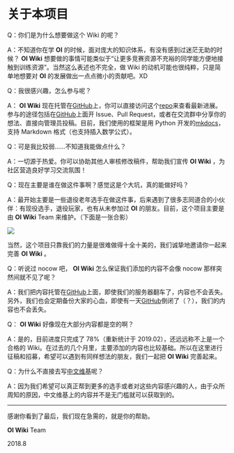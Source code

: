 # 关于本项目

Q：你们是为什么想要做这个 Wiki 的呢？

A：不知道你在学 **OI** 的时候，面对庞大的知识体系，有没有感到过迷茫无助的时候？ **OI Wiki** 想要做的事情可能类似于“让更多竞赛资源不充裕的同学能方便地接触到训练资源”。当然这么表述也不完全，做 Wiki 的动机可能也很纯粹，只是简单地想要对 **OI** 的发展做出一点点微小的贡献吧。XD

Q：我很感兴趣，怎么参与呢？

A： **OI Wiki** 现在托管在[GitHub](https://github.com/24OI/OI-wiki)上，你可以直接访问这个[repo](https://github.com/24OI/OI-wiki)来查看最新进展。参与的途径包括在[GitHub](https://github.com/24OI/OI-wiki)上面开 Issue、Pull Request，或者在交流群中分享你的想法、直接向管理员投稿。目前，我们使用的框架是用 Python 开发的[mkdocs](https://mkdocs.readthedocs.io)，支持 Markdown 格式（也支持插入数学公式）。

Q：可是我比较弱……不知道我能做点什么？

A：一切源于热爱。你可以协助其他人审核修改稿件，帮助我们宣传 **OI Wiki** ，为社区营造良好学习交流氛围！

Q：现在主要是谁在做这件事啊？感觉这是个大坑，真的能做好吗？

A：最开始主要是一些退役老年选手在做这件事，后来遇到了很多志同道合的小伙伴：有现役选手，退役玩家，也有从未参加过 **OI** 的朋友。目前，这个项目主要是由 **OI Wiki** Team 来维护。（下面是一张合影）

<a href="https://github.com/24OI/OI-wiki/graphs/contributors"><img src="https://opencollective.com/oi-wiki/contributors.svg?width=890&button=false" /></a>

当然，这个项目只靠我们的力量是很难做得十全十美的，我们诚挚地邀请你一起来完善 **OI Wiki** 。

Q：听说过 nocow 吧， **OI Wiki** 怎么保证我们添加的内容不会像 nocow 那样突然间就不见了呢？

A：我们把内容托管在[GitHub](https://github.com/24OI/OI-wiki)上面，即使我们的服务器翻车了，内容也不会丢失。另外，我们也会定期备份大家的心血，即使有一天[GitHub](https://github.com/24OI/OI-wiki)倒闭了（？），我们的内容也不会丢失。

Q： **OI Wiki** 好像现在大部分内容都是空的啊？

A：是的，目前进度只完成了 78%（重新统计于 2019.02），还远远称不上是一个合格的 Wiki。在过去的几个月里，主要添加的内容也比较基础。所以在这里进行征稿和招募，希望可以遇到有同样想法的朋友，我们一起把 **OI Wiki** 完善起来。

Q：为什么不直接去写[中文维基](https://zh.wikipedia.org/)呢？

A：因为我们希望可以真正帮到更多的选手或者对这些内容感兴趣的人，由于众所周知的原因，中文维基上的内容并不是无门槛就可以获取到的。

* * *

感谢你看到了最后，我们现在急需的，就是你的帮助。

 **OI Wiki** Team

2018.8
